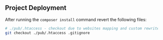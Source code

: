 ## Project Deployment ##

After running the `composer install` command revert the following files:

```bash
# ./pub/.htaccess - checkout due to websites mapping and custom rewrite rules
git checkout ./pub/.htaccess .gitignore
```
